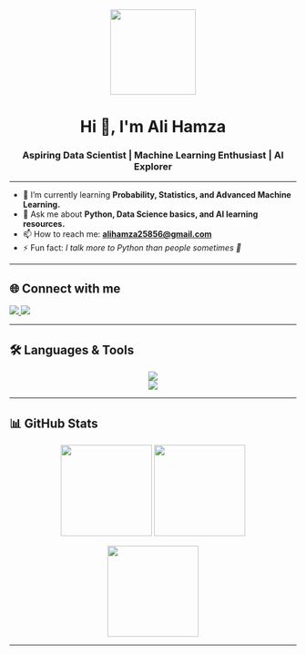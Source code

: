 <div align="center">
  <img height="150" src="https://media.giphy.com/media/M9gbBd9nbDrOTu1Mqx/giphy.gif"  />
</div>


<h1 align="center">Hi 👋, I'm Ali Hamza</h1>  
<h3 align="center">Aspiring Data Scientist | Machine Learning Enthusiast | AI Explorer</h3>  

---

- 🌱 I’m currently learning **Probability, Statistics, and Advanced Machine Learning.**  
- 💬 Ask me about **Python, Data Science basics, and AI learning resources.**  
- 📫 How to reach me: **alihamza25856@gmail.com**  
- ⚡ Fun fact: *I talk more to Python than people sometimes 🐍*  

---

## 🌐 Connect with me
<p align="left">
  <a href="https://linkedin.com/in/ali-hamza-27082a363" target="_blank">
    <img src="https://img.shields.io/badge/LinkedIn-0077B5?style=for-the-badge&logo=linkedin&logoColor=white"/>
  </a>
  <a href="mailto:alihamza25856@gmail.com">
    <img src="https://img.shields.io/badge/Gmail-D14836?style=for-the-badge&logo=gmail&logoColor=white"/>
  </a>
</p>

---

## 🛠️ Languages & Tools
<p align="center">
  <img src="https://skillicons.dev/icons?i=python,cpp,cs,html,css,js,mysql,sqlite,gcp,postman" />
  <br/>
  <img src="https://skillicons.dev/icons?i=pandas,sklearn,seaborn" />
</p>

---

## 📊 GitHub Stats
<p align="center">
  <img src="https://github-readme-stats.vercel.app/api?username=ali-hamza-developer&show_icons=true&theme=tokyonight" height="160" />
  <img src="https://github-readme-streak-stats.herokuapp.com/?user=ali-hamza-developer&theme=tokyonight" height="160" />
</p>

<p align="center">
  <img src="https://github-readme-stats.vercel.app/api/top-langs?username=ali-hamza-developer&layout=compact&theme=tokyonight" height="160" />
</p>

---



